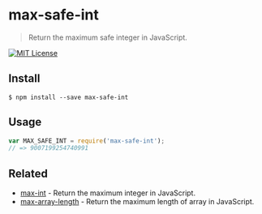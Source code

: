 # max-safe-int

> Return the maximum safe integer in JavaScript.

[![MIT License](https://img.shields.io/badge/license-MIT_License-green.svg?style=flat-square)](https://github.com/mock-end/max-safe-int/blob/master/LICENSE)

## Install

```
$ npm install --save max-safe-int 
```

## Usage

```js
var MAX_SAFE_INT = require('max-safe-int');
// => 9007199254740991
```

## Related

- [max-int](https://github.com/mock-end/max-int) - Return the maximum integer in JavaScript.
- [max-array-length](https://github.com/mock-end/max-array-length) - Return the maximum length of array in JavaScript.
